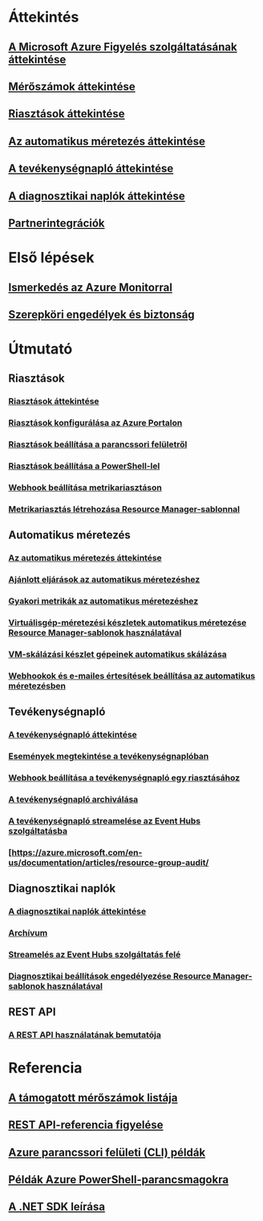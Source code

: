 # Áttekintés
## [A Microsoft Azure Figyelés szolgáltatásának áttekintése](../monitoring-and-diagnostics/monitoring-overview.md)
## [Mérőszámok áttekintése](../monitoring-and-diagnostics/monitoring-overview-metrics.md)
## [Riasztások áttekintése](../monitoring-and-diagnostics/monitoring-overview-alerts.md)
## [Az automatikus méretezés áttekintése](../monitoring-and-diagnostics/monitoring-overview-autoscale.md)
## [A tevékenységnapló áttekintése](../monitoring-and-diagnostics/monitoring-overview-activity-logs.md)
## [A diagnosztikai naplók áttekintése](../monitoring-and-diagnostics/monitoring-overview-of-diagnostic-logs.md)
## [Partnerintegrációk](../monitoring-and-diagnostics/monitoring-partners.md)

# Első lépések
## [Ismerkedés az Azure Monitorral](../monitoring-and-diagnostics/monitoring-get-started.md)
## [Szerepköri engedélyek és biztonság](../monitoring-and-diagnostics/monitoring-roles-permissions-security.md)

# Útmutató
## Riasztások
### [Riasztások áttekintése](../monitoring-and-diagnostics/monitoring-overview-alerts.md)
### [Riasztások konfigurálása az Azure Portalon](../monitoring-and-diagnostics/insights-alerts-portal.md)
### [Riasztások beállítása a parancssori felületről](../monitoring-and-diagnostics/insights-alerts-command-line-interface.md)
### [Riasztások beállítása a PowerShell-lel](../monitoring-and-diagnostics/insights-alerts-powershell.md)
### [Webhook beállítása metrikariasztáson](../monitoring-and-diagnostics/insights-webhooks-alerts.md)
### [Metrikariasztás létrehozása Resource Manager-sablonnal](../monitoring-and-diagnostics/monitoring-enable-alerts-using-template.md)
## Automatikus méretezés
### [Az automatikus méretezés áttekintése](../monitoring-and-diagnostics/monitoring-overview-autoscale.md)
### [Ajánlott eljárások az automatikus méretezéshez](../monitoring-and-diagnostics/insights-autoscale-best-practices.md)
### [Gyakori metrikák az automatikus méretezéshez](../monitoring-and-diagnostics/insights-autoscale-common-metrics.md)
### [Virtuálisgép-méretezési készletek automatikus méretezése Resource Manager-sablonok használatával](../monitoring-and-diagnostics/insights-advanced-autoscale-virtual-machine-scale-sets.md)
### [VM-skálázási készlet gépeinek automatikus skálázása](../virtual-machine-scale-sets/virtual-machine-scale-sets-windows-autoscale.md)
### [Webhookok és e-mailes értesítések beállítása az automatikus méretezésben](../monitoring-and-diagnostics/insights-autoscale-to-webhook-email.md)
## Tevékenységnapló
### [A tevékenységnapló áttekintése](../monitoring-and-diagnostics/monitoring-overview-activity-logs.md)
### [Események megtekintése a tevékenységnaplóban](../monitoring-and-diagnostics/insights-debugging-with-events.md)
### [Webhook beállítása a tevékenységnapló egy riasztásához](../monitoring-and-diagnostics/insights-auditlog-to-webhook-email.md)
### [A tevékenységnapló archiválása](../monitoring-and-diagnostics/monitoring-archive-activity-log.md)
### [A tevékenységnapló streamelése az Event Hubs szolgáltatásba](../monitoring-and-diagnostics/monitoring-stream-activity-logs-event-hubs.md)
### [https://azure.microsoft.com/en-us/documentation/articles/resource-group-audit/
## Diagnosztikai naplók
### [A diagnosztikai naplók áttekintése](../monitoring-and-diagnostics/monitoring-overview-of-diagnostic-logs.md)
### [Archívum](../monitoring-and-diagnostics/monitoring-archive-diagnostic-logs.md)
### [Streamelés az Event Hubs szolgáltatás felé](../monitoring-and-diagnostics/monitoring-stream-diagnostic-logs-to-event-hubs.md)
### [Diagnosztikai beállítások engedélyezése Resource Manager-sablonok használatával](../monitoring-and-diagnostics/monitoring-enable-diagnostic-logs-using-template.md)
## REST API
### [A REST API használatának bemutatója](../monitoring-and-diagnostics/monitoring-rest-api-walkthrough.md)

# Referencia
## [A támogatott mérőszámok listája](../monitoring-and-diagnostics/monitoring-supported-metrics.md)
## [REST API-referencia figyelése](https://msdn.microsoft.com/library/azure/dn931943)
## [Azure parancssori felületi (CLI) példák](../monitoring-and-diagnostics/insights-cli-samples.md)
## [Példák Azure PowerShell-parancsmagokra](../monitoring-and-diagnostics/insights-powershell-samples.md)
## [A .NET SDK leírása](https://msdn.microsoft.com/library/azure/dn802153)


<!--HONumber=Nov16_HO2-->


